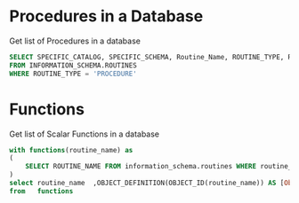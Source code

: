 # Procedures in a Database
Get list of Procedures in a database

```sql
SELECT SPECIFIC_CATALOG, SPECIFIC_SCHEMA, Routine_Name, ROUTINE_TYPE, ROUTINE_DEFINITION,
FROM INFORMATION_SCHEMA.ROUTINES
WHERE ROUTINE_TYPE = 'PROCEDURE'
```

# Functions
Get list of Scalar Functions in a database
```sql
with functions(routine_name) as 
(
	SELECT ROUTINE_NAME FROM information_schema.routines WHERE routine_type = 'function'
)
select routine_name  ,OBJECT_DEFINITION(OBJECT_ID(routine_name)) AS [Object Definition] 
from   functions
```
